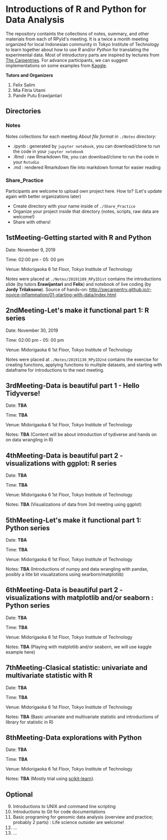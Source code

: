 # Introductions of R and Python for Data Analysis 

The repository containts the collections of notes, summary, and other materials from each of RPyId's meeting.
It is a twice a month meeting organized for local Indonesian community in Tokyo Institute of Technology to learn together about how to use *R* and/or *Python* for translating the experimental data.
Most of introductory parts are inspired by lectures from [The Carpentries](https://carpentries.org/).
For advance participants, we can suggest implementations on some examples from [Kaggle](https://www.kaggle.com/).

**Tutors and Organizers**
1. Felix Salim
2. Mia Fitria Utami
3. Pande Putu Erawijantari

## Directories
### Notes
Notes collections for each meeting
*About file format in `./Notes` directory:* 
* .ipynb : generated by `jupyter notebook`, you can download/clone to run the code in your `jupyter notebook`
* .Rmd : raw Rmarkdown file, you can download/clone to run the code in your `Rstudio`
* .md : rendered Rmarkdown file into markdown format for easier reading

### Share_Practice
Participants are welcome to upload own project here. How to? (Let's update again with better organizations later)
- Create directory with your name inside of `./Share_Practice`
- Organize your project inside that directory (notes, scripts, raw data are welcome!)
- Share with others!

## 1stMeeting-Getting started with R and Python

Date: November 9, 2019

Time: 02:00 pm - 05: 00 pm

Venue: Midorigaoka 6 1st Floor, Tokyo Institute of Technology

Notes were placed at `./Notes/20191109_RPyID1st` contains the introductions slide (by tutors **Erawijantari** and **Felix**) and notebook of live coding (by **Jordy Trilaksono**).
Source of hands-on: <http://swcarpentry.github.io/r-novice-inflammation/01-starting-with-data/index.html>

## 2ndMeeting-Let's make it functional part 1: R series
Date: November 30, 2019

Time: 02:00 pm - 05: 00 pm

Venue: Midorigaoka 6 1st Floor, Tokyo Institute of Technology

Notes were placed at ``./Notes/20191130_RPyID2nd`` contains the exercise for creating functions, applying functions to multiple datasets, and starting with dataframe for introductions to the next meeting.

## 3rdMeeting-Data is beautiful part 1 - Hello Tidyverse!
Date: **TBA**

Time: **TBA**

Venue: Midorigaoka 6 1st Floor, Tokyo Institute of Technology

Notes: **TBA** (Content will be about introduction of tydiverse and hands on on data wrangling in R)

## 4thMeeting-Data is beautiful part 2 - visualizations with ggplot: R series
Date: **TBA**

Time: **TBA**

Venue: Midorigaoka 6 1st Floor, Tokyo Institute of Technology

Notes: **TBA** (Visualizations of data from 3rd meeting using ggplot)

## 5thMeeting-Let's make it functional part 1: Python series

Date: **TBA**

Time: **TBA**

Venue: Midorigaoka 6 1st Floor, Tokyo Institute of Technology

Notes: **TBA** (Introductions of numpy and data wrangling with pandas, posibly a litle bit visualizations using searborn/matplotlib)


## 6thMeeting-Data is beautiful part 2 - visualizations with matplotlib and/or seaborn : Python series

Date: **TBA**

Time: **TBA**

Venue: Midorigaoka 6 1st Floor, Tokyo Institute of Technology

Notes: **TBA** (Playing with matplotlib and/or seaborn, we will use kaggle example here)

## 7thMeeting-Clasical statistic: univariate and multivariate statistic with R
Date: **TBA**

Time: **TBA**

Venue: Midorigaoka 6 1st Floor, Tokyo Institute of Technology

Notes: **TBA** (Basic univariate and multivariate statistic and introductions of library for statistic in R)

## 8thMeeting-Data explorations with Python
Date: **TBA**

Time: **TBA**

Venue: Midorigaoka 6 1st Floor, Tokyo Institute of Technology

Notes: **TBA** (Mostly trial using [scikit-learn](https://scikit-learn.org/stable/)).

## Optional
9. Introductions to UNIX and command line scripting
10. Introductions to Git for code documentations 
11. Basic programing for genomic data analysis (overview and practice; probably 2 parts) : Life science outsider are welcome! 
12. ...
13. ...


